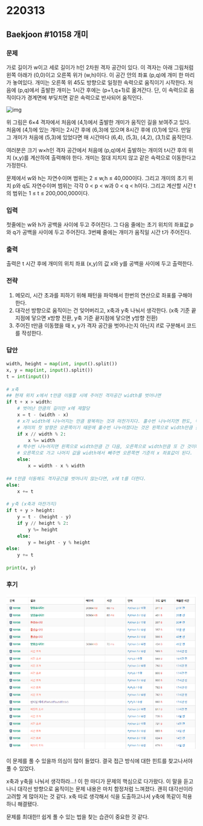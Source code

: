 # 220313



## Baekjoon #10158 개미



### 문제

가로 길이가 w이고 세로 길이가 h인 2차원 격자 공간이 있다. 이 격자는 아래 그림처럼 왼쪽 아래가 (0,0)이고 오른쪽 위가 (w,h)이다. 이 공간 안의 좌표 (p,q)에 개미 한 마리가 놓여있다. 개미는 오른쪽 위 45도 방향으로 일정한 속력으로 움직이기 시작한다. 처음에 (p,q)에서 출발한 개미는 1시간 후에는 (p+1,q+1)로 옮겨간다. 단, 이 속력으로 움직이다가 경계면에 부딪치면 같은 속력으로 반사되어 움직인다.

![img](https://upload.acmicpc.net/95e84480-219b-4628-a65d-7b08bc3758e5/-/preview/)

위 그림은 6×4 격자에서 처음에 (4,1)에서 출발한 개미가 움직인 길을 보여주고 있다. 처음에 (4,1)에 있는 개미는 2시간 후에 (6,3)에 있으며 8시간 후에 (0,1)에 있다. 만일 그 개미가 처음에 (5,3)에 있었다면 매 시간마다 (6,4), (5,3), (4,2), (3,1)로 움직인다. 

여러분은 크기 w×h인 격자 공간에서 처음에 (p,q)에서 출발하는 개미의 t시간 후의 위치 (x,y)를 계산하여 출력해야 한다. 개미는 절대 지치지 않고 같은 속력으로 이동한다고 가정한다. 

문제에서 w와 h는 자연수이며 범위는 2 ≤ w,h ≤ 40,000이다. 그리고 개미의 초기 위치 p와 q도 자연수이며 범위는 각각 0 < p < w과 0 < q < h이다. 그리고 계산할 시간 t의 범위는 1 ≤ t ≤ 200,000,000이다. 



### 입력

첫줄에는 w와 h가 공백을 사이에 두고 주어진다. 그 다음 줄에는 초기 위치의 좌표값 p와 q가 공백을 사이에 두고 주어진다. 3번째 줄에는 개미가 움직일 시간 t가 주어진다. 



### 출력

출력은 t 시간 후에 개미의 위치 좌표 (x,y)의 값 x와 y를 공백을 사이에 두고 출력한다. 



### 전략

1. 메모리, 시간 초과를 피하기 위해 패턴을 파악해서 한번의 연산으로 좌표를 구해야 한다.
2. 대각선 방향으로 움직이는 건 잊어버리고, x축과 y축 나눠서 생각한다. (x축 기준 끝지점에 닿으면 x방향 전환, y축 기준 끝지점에 닿으면 y방향 전환)
3. 주어진 t만큼 이동했을 때 x, y가 격자 공간을 벗어나는지 아닌지 if로 구분해서 코드를 작성한다.



### 답안

```python
width, height = map(int, input().split())
x, y = map(int, input().split())
t = int(input())

# x축
## 현재 위치 x에서 t만큼 이동할 시에 주어진 격자공간 width를 벗어나면
if t + x > width:
    # 벗어난 만큼의 길이만 x에 재할당
    x = t - (width - x)
    # x가 width에 나누어지는 만큼 왕복하는 것과 마찬가지다. 홀수번 나누어지면 편도, 짝수번 나누어지면 왕복
    # 개미의 첫 방향은 오른쪽이기 때문에 홀수번 나누어졌다는 것은 왼쪽으로 width만큼 갔다는 의미다.(편도)
    if x // width % 2:
        x %= width
    # 짝수번 나누어지면 왼쪽으로 width만큼 간 다음, 오른쪽으로 width만큼 또 간 것이다.(왕복)
    # 오른쪽으로 가고 나머지 값을 width에서 빼주면 오른쪽면 기준의 x 좌표값이 된다.
    else:
        x = width - x % width

## t만큼 이동해도 격자공간을 벗어나지 않는다면, x에 t를 더한다.
else:
    x += t

# y축 (x축과 마찬가지)
if t + y > height:
    y = t - (height - y)
    if y // height % 2:
        y %= height
    else:
        y = height - y % height
else:
    y += t

print(x, y)
```



### 후기

<img src="https://github.com/jelee6613/TIL/blob/master/img/image-20220313144423163.png" />



이 문제를 풀 수 있을까 의심이 많이 들었다. 결국 접근 방식에 대한 힌트를 찾고나서야 풀 수 있었다.

x축과 y축을 나눠서 생각하라...! 이 한 마디가 문제의 핵심으로 다가왔다. 이 말을 듣고나니 대각선 방향으로 움직이는 문제 내용은 마치 함정처럼 느껴졌다. 괜히 대각선이라 고려할 게 많아지는 것 같다. x축 따로 생각해서 식을 도출하고나서 y축에 똑같이 적용하니 해결됐다.

문제를 최대한!! 쉽게 풀 수 있는 법을 찾는 습관이 중요한 것 같다.